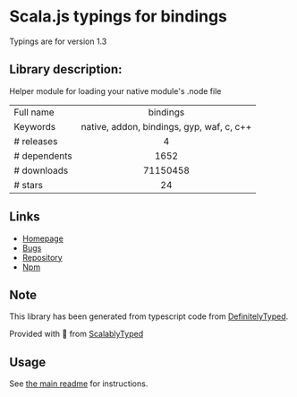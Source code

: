 
# Scala.js typings for bindings

Typings are for version 1.3

## Library description:
Helper module for loading your native module's .node file

|                    |                 |
| ------------------ | :-------------: |
| Full name          | bindings |
| Keywords           | native, addon, bindings, gyp, waf, c, c++ |
| # releases         | 4 |
| # dependents       | 1652 |
| # downloads        | 71150458 |
| # stars            | 24 |

## Links
- [Homepage](https://github.com/TooTallNate/node-bindings)
- [Bugs](https://github.com/TooTallNate/node-bindings/issues)
- [Repository](https://github.com/TooTallNate/node-bindings)
- [Npm](https://www.npmjs.com/package/bindings)
    


## Note
This library has been generated from typescript code from [DefinitelyTyped](https://definitelytyped.org).

Provided with :purple_heart: from [ScalablyTyped](https://github.com/oyvindberg/ScalablyTyped)

## Usage
See [the main readme](../../readme.md) for instructions.


